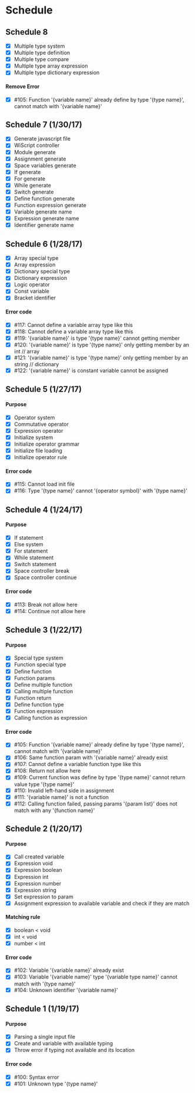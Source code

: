 # Schedule

## Schedule 8
- [x] Multiple type system
- [x] Multiple type definition
- [x] Multiple type compare
- [x] Multiple type array expression
- [x] Multiple type dictionary expression

#### Remove Error
- [x] #105: Function '{variable name}' already define by type '{type name}', cannot match with '{variable name}'

## Schedule 7 (1/30/17)
- [x] Generate javascript file
- [x] WiScript controller
- [x] Module generate
- [x] Assignment generate
- [x] Space variables generate
- [x] If generate
- [x] For generate
- [x] While generate
- [x] Switch generate
- [x] Define function generate
- [x] Function expression generate
- [x] Variable generate name
- [x] Expression generate name
- [x] Identifier generate name

## Schedule 6 (1/28/17)
- [x] Array special type
- [x] Array expression
- [x] Dictionary special type
- [x] Dictionary expression
- [x] Logic operator
- [x] Const variable
- [x] Bracket identifier

#### Error code
- [x] #117: Cannot define a variable array type like this
- [x] #118: Cannot define a variable array type like this
- [x] #119: '{variable name}' is type '{type name}' cannot getting member
- [x] #120: '{variable name}' is type '{type name}' only getting member by an int // array
- [x] #121: '{variable name}' is type '{type name}' only getting member by an string // dictionary
- [x] #122: '{variable name}' is constant variable cannot be assigned

## Schedule 5 (1/27/17)
#### Purpose
- [x] Operator system
- [x] Commutative operator
- [x] Expression operator
- [x] Initialize system
- [x] Initialize operator grammar
- [x] Initialize file loading
- [x] Initialize operator rule

#### Error code
- [x] #115: Cannot load init file
- [x] #116: Type '{type name}' cannot '{operator symbol}' with '{type name}'

## Schedule 4 (1/24/17)
#### Purpose
- [x] If statement
- [x] Else system
- [x] For statement
- [x] While statement
- [x] Switch statement
- [x] Space controller break
- [x] Space controller continue

#### Error code
- [x] #113: Break not allow here
- [x] #114: Continue not allow here

## Schedule 3 (1/22/17)
#### Purpose
- [x] Special type system
- [x] Function special type
- [x] Define function
- [x] Function params
- [x] Define multiple function
- [x] Calling multiple function
- [x] Function return
- [x] Define function type
- [x] Function expression
- [x] Calling function as expression

#### Error code
- [x] #105: Function '{variable name}' already define by type '{type name}', cannot match with '{variable name}'
- [x] #106: Same function param with '{variable name}' already exist
- [x] #107: Cannot define a variable function type like this
- [x] #108: Return not allow here
- [x] #109: Current function was define by type '{type name}' cannot return value type '{type name}'
- [x] #110: Invalid left-hand side in assignment
- [x] #111: '{variable name}' is not a function
- [x] #112: Calling function failed, passing params '{param list}' does not match with any '{function name}'

## Schedule 2 (1/20/17)
#### Purpose
- [x] Call created variable
- [x] Expression void
- [x] Expression boolean
- [x] Expression int
- [x] Expression number
- [x] Expression string
- [x] Set expression to param
- [x] Assignment expression to available variable and check if they are match

#### Matching rule
- [x] boolean < void
- [x] int < void
- [x] number < int

#### Error code
- [x] #102: Variable '{variable name}' already exist
- [x] #103: Variable '{variable name}' type '{variable type name}' cannot match with '{type name}'
- [x] #104: Unknown identifier '{variable name}'

## Schedule 1 (1/19/17)
#### Purpose
- [x] Parsing a single input file
- [x] Create and variable with available typing
- [x] Throw error if typing not available and its location

#### Error code
- [x] #100: Syntax error
- [x] #101: Unknown type '{type name}'

